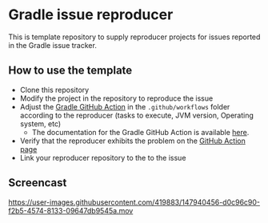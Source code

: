 # Gradle issue reproducer

This is template repository to supply reproducer projects for issues reported in the Gradle issue tracker.

## How to use the template

- Clone this repository
- Modify the project in the repository to reproduce the issue
- Adjust the [Gradle GitHub Action](.github/workflows/run-reproducer.yml) in the `.github/workflows` folder according to the reproducer (tasks to execute, JVM version, Operating system, etc)
  - The documentation for the Gradle GitHub Action is available [here](https://github.com/gradle/gradle-build-action).
- Verify that the reproducer exhibits the problem on the [GitHub Action page](https://github.com/gradle/gradle-issue-reproducer/actions)
- Link your reproducer repository to the to the issue

## Screencast
https://user-images.githubusercontent.com/419883/147940456-d0c96c90-f2b5-4574-8133-09647db9545a.mov

